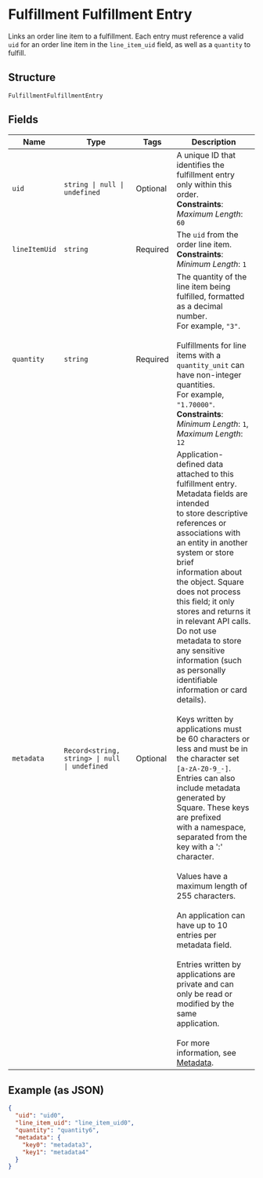 
# Fulfillment Fulfillment Entry

Links an order line item to a fulfillment. Each entry must reference
a valid `uid` for an order line item in the `line_item_uid` field, as well as a `quantity` to
fulfill.

## Structure

`FulfillmentFulfillmentEntry`

## Fields

| Name | Type | Tags | Description |
|  --- | --- | --- | --- |
| `uid` | `string \| null \| undefined` | Optional | A unique ID that identifies the fulfillment entry only within this order.<br/>**Constraints**: *Maximum Length*: `60` |
| `lineItemUid` | `string` | Required | The `uid` from the order line item.<br/>**Constraints**: *Minimum Length*: `1` |
| `quantity` | `string` | Required | The quantity of the line item being fulfilled, formatted as a decimal number.<br/>For example, `"3"`.<br/><br/>Fulfillments for line items with a `quantity_unit` can have non-integer quantities.<br/>For example, `"1.70000"`.<br/>**Constraints**: *Minimum Length*: `1`, *Maximum Length*: `12` |
| `metadata` | `Record<string, string> \| null \| undefined` | Optional | Application-defined data attached to this fulfillment entry. Metadata fields are intended<br/>to store descriptive references or associations with an entity in another system or store brief<br/>information about the object. Square does not process this field; it only stores and returns it<br/>in relevant API calls. Do not use metadata to store any sensitive information (such as personally<br/>identifiable information or card details).<br/><br/>Keys written by applications must be 60 characters or less and must be in the character set<br/>`[a-zA-Z0-9_-]`. Entries can also include metadata generated by Square. These keys are prefixed<br/>with a namespace, separated from the key with a ':' character.<br/><br/>Values have a maximum length of 255 characters.<br/><br/>An application can have up to 10 entries per metadata field.<br/><br/>Entries written by applications are private and can only be read or modified by the same<br/>application.<br/><br/>For more information, see [Metadata](https://developer.squareup.com/docs/build-basics/metadata). |

## Example (as JSON)

```json
{
  "uid": "uid0",
  "line_item_uid": "line_item_uid0",
  "quantity": "quantity6",
  "metadata": {
    "key0": "metadata3",
    "key1": "metadata4"
  }
}
```

